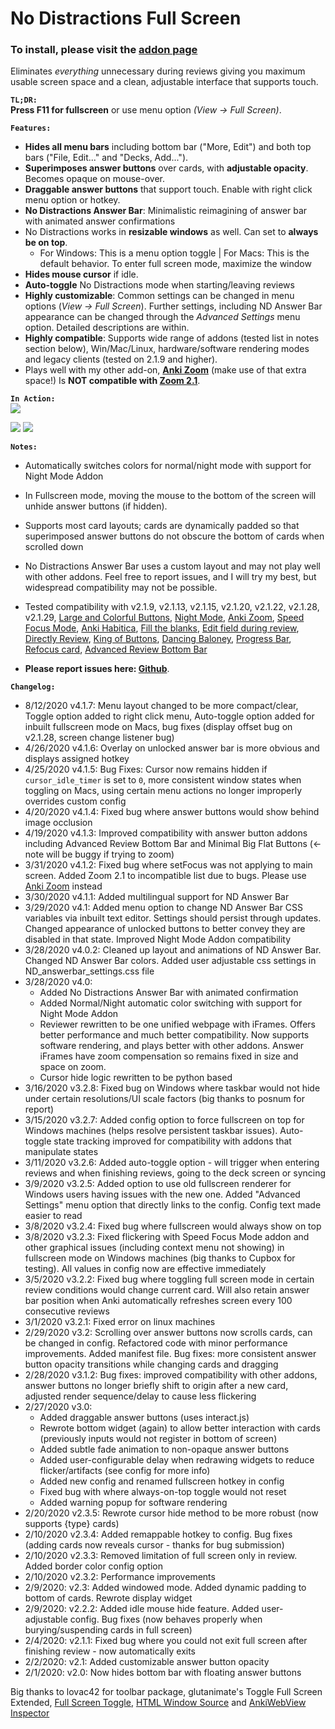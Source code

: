 # No Distractions Full Screen
### To install, please visit the <a href="https://ankiweb.net/shared/info/1049863218">addon page</a>

Eliminates <i>everything</i> unnecessary during reviews giving you maximum usable screen space and a clean, adjustable interface that supports touch.

<b><code>TL;DR:</code></b>  
<b>Press F11 for fullscreen</b> or use menu option <i>(View -&gt; Full Screen)</i>.

<b><code>Features:</code></b>
- <b>Hides all menu bars</b> including bottom bar ("More, Edit") and both top bars ("File, Edit..." and "Decks, Add...").
- <b>Superimposes answer buttons</b> over cards, with <b>adjustable opacity</b>. Becomes opaque on mouse-over.
- <b>Draggable answer buttons</b> that support touch. Enable with right click menu option or hotkey.
- <b>No Distractions Answer Bar</b>: Minimalistic reimagining of answer bar with animated answer confirmations
- No Distractions works in <b>resizable windows</b> as well. Can set to <b>always be on top</b>.
     - For Windows: This is a menu option toggle | For Macs: This is the default behavior. To enter full screen mode, maximize the window
- <b>Hides mouse cursor</b> if idle.
- <b>Auto-toggle</b> No Distractions mode when starting/leaving reviews
- <b>Highly customizable</b>: Common settings can be changed in menu options (<i>View -&gt; Full Screen</i>). Further settings, including ND Answer Bar appearance can be changed through the <i>Advanced Settings</i> menu option. Detailed descriptions are within.
- <b>Highly compatible</b>: Supports wide range of addons (tested list in notes section below), Win/Mac/Linux, hardware/software rendering modes and legacy clients (tested on 2.1.9 and higher).
- Plays well with my other add-on, <b><a href="https://ankiweb.net/shared/info/538879081" rel="nofollow">Anki Zoom</a></b> (make use of that extra space!) Is <b>NOT compatible with <a href="https://ankiweb.net/shared/info/1846592880" rel="nofollow">Zoom 2.1</a></b>.

<b><code>In Action:</code></b>  
<img src="https://i.ibb.co/m0nrVpt/anki-console-5-Ngmb-W2hfm.png">

<img src="https://i.ibb.co/QmqCJbS/anki-console-I3-Nk0w-Kd-Ze.png">

<img src="https://i.ibb.co/5kN2kM2/ezgif-com-optimize.gif">

<b><code>Notes:</code></b>  
- Automatically switches colors for normal/night mode with support for Night Mode Addon
- In Fullscreen mode, moving the mouse to the bottom of the screen will unhide answer buttons (if hidden).
- Supports most card layouts; cards are dynamically padded so that superimposed answer buttons do not obscure the bottom of cards when scrolled down
- No Distractions Answer Bar uses a custom layout and may not play well with other addons. Feel free to report issues, and I will try my best, but widespread compatibility may not be possible.
- Tested compatibility with v2.1.9, v2.1.13, v2.1.15, v2.1.20, v2.1.22, v2.1.28, v2.1.29, <a href="https://ankiweb.net/shared/info/1829090218" rel="nofollow">Large and Colorful Buttons</a>, <a href="https://ankiweb.net/shared/info/1496166067" rel="nofollow">Night Mode</a>, <a href="https://ankiweb.net/shared/info/538879081" rel="nofollow">Anki Zoom</a>, <a href="https://ankiweb.net/shared/info/1046608507" rel="nofollow">Speed Focus Mode</a>, <a href="https://ankiweb.net/shared/info/1758045507" rel="nofollow">Anki Habitica</a>, <a href="https://ankiweb.net/shared/info/1933645497" rel="nofollow">Fill the blanks</a>, <a href="https://ankiweb.net/shared/info/385888438" rel="nofollow">Edit field during review</a>, <a href="https://ankiweb.net/shared/info/1024346707" rel="nofollow">Directly Review</a>, <a href="https://ankiweb.net/shared/info/374005964" rel="nofollow">King of Buttons</a>, <a href="https://ankiweb.net/shared/info/378638814" rel="nofollow">Dancing Baloney</a>, <a href="https://ankiweb.net/shared/info/2091361802" rel="nofollow">Progress Bar</a>, <a href="https://ankiweb.net/shared/info/1642550423" rel="nofollow">Refocus card</a>, <a href="https://ankiweb.net/shared/info/1136455830" rel="nofollow">Advanced Review Bottom Bar</a>

- <b>Please report issues here: <a href="https://github.com/Quip13/No-Distractions-Full-Screen/issues" rel="nofollow">Github</a></b>.

<b><code>Changelog:</code></b>  
- 8/12/2020 v4.1.7: Menu layout changed to be more compact/clear, Toggle option added to right click menu, Auto-toggle option added for inbuilt fullscreen mode on Macs, bug fixes (display offset bug on v2.1.28, screen change listener bug)
- 4/26/2020 v4.1.6: Overlay on unlocked answer bar is more obvious and displays assigned hotkey
- 4/25/2020 v4.1.5: Bug Fixes: Cursor now remains hidden if <code>cursor_idle_timer</code> is set to <code>0</code>, more consistent window states when toggling on Macs, using certain menu actions no longer improperly overrides custom config
- 4/20/2020 v4.1.4: Fixed bug where answer buttons would show behind image occlusion
- 4/19/2020 v4.1.3: Improved compatibility with answer button addons including Advanced Review Bottom Bar and Minimal Big Flat Buttons (&lt;- note will be buggy if trying to zoom)
- 3/31/2020 v4.1.2: Fixed bug where setFocus was not applying to main screen. Added Zoom 2.1 to incompatible list due to bugs. Please use <a href="https://ankiweb.net/shared/info/538879081" rel="nofollow">Anki Zoom</a> instead
- 3/30/2020 v4.1.1: Added multilingual support for ND Answer Bar
- 3/29/2020 v4.1: Added menu option to change ND Answer Bar CSS variables via inbuilt text editor. Settings should persist through updates. Changed appearance of unlocked buttons to better convey they are disabled in that state. Improved Night Mode Addon compatibility
- 3/28/2020 v4.0.2: Cleaned up layout and animations of ND Answer Bar. Changed ND Answer Bar colors. Added user adjustable css settings in ND_answerbar_settings.css file
- 3/28/2020 v4.0:
  - Added No Distractions Answer Bar with animated confirmation
  - Added Normal/Night automatic color switching with support for Night Mode Addon
  - Reviewer rewritten to be one unified webpage with iFrames. Offers better performance and much better compatibility. Now supports software rendering, and plays better with other addons. Answer iFrames have zoom compensation so remains fixed in size and space on zoom.
  - Cursor hide logic rewritten to be python based  
- 3/16/2020 v3.2.8: Fixed bug on Windows where taskbar would not hide under certain resolutions/UI scale factors (big thanks to posnum for report)
- 3/15/2020 v3.2.7: Added config option to force fullscreen on top for Windows machines (helps resolve persistent taskbar issues). Auto-toggle state tracking improved for compatibility with addons that manipulate states
- 3/11/2020 v3.2.6: Added auto-toggle option - will trigger when entering reviews and when finishing reviews, going to the deck screen or syncing
- 3/9/2020 v3.2.5: Added option to use old fullscreen renderer for Windows users having issues with the new one. Added "Advanced Settings" menu option that directly links to the config. Config text made easier to read  
- 3/8/2020 v3.2.4: Fixed bug where fullscreen would always show on top  
- 3/8/2020 v3.2.3: Fixed flickering with Speed Focus Mode addon and other graphical issues (including context menu not showing) in fullscreen mode on Windows machines (big thanks to Cupbox for testing). All values in config now are effective immediately  
- 3/5/2020 v3.2.2: Fixed bug where toggling full screen mode in certain review conditions would change current card. Will also retain answer bar position when Anki automatically refreshes screen every 100 consecutive reviews  
- 3/1/2020 v3.2.1: Fixed error on linux machines  
- 2/29/2020 v3.2: Scrolling over answer buttons now scrolls cards, can be changed in config. Refactored code with minor performance improvements. Added manifest file. Bug fixes: more consistent answer button opacity transitions while changing cards and dragging  
- 2/28/2020 v3.1.2: Bug fixes: improved compatibility with other addons, answer buttons no longer briefly shift to origin after a new card, adjusted render sequence/delay to cause less flickering  
- 2/27/2020 v3.0:
  - Added draggable answer buttons (uses interact.js)
  - Rewrote bottom widget (again) to allow better interaction with cards (previously inputs would not register in bottom of screen)
  - Added subtle fade animation to non-opaque answer buttons
  - Added user-configurable delay when redrawing widgets to reduce flicker/artifacts (see config for more info)
  - Added new config and renamed fullscreen hotkey in config
  - Fixed bug with where always-on-top toggle would not reset
  - Added warning popup for software rendering
- 2/20/2020 v2.3.5: Rewrote cursor hide method to be more robust (now supports {type} cards)  
- 2/10/2020 v2.3.4: Added remappable hotkey to config. Bug fixes (adding cards now reveals cursor - thanks for bug submission)  
- 2/10/2020 v2.3.3: Removed limitation of full screen only in review. Added border color config option  
- 2/10/2020 v2.3.2: Performance improvements  
- 2/9/2020: v2.3: Added windowed mode. Added dynamic padding to bottom of cards. Rewrote display widget  
- 2/9/2020: v2.2.2: Added idle mouse hide feature. Added user-adjustable config. Bug fixes (now behaves properly when burying/suspending cards in full screen)  
- 2/4/2020: v2.1.1: Fixed bug where you could not exit full screen after finishing review - now automatically exits  
- 2/2/2020: v2.1: Added customizable answer button opacity  
- 2/1/2020: v2.0: Now hides bottom bar with floating answer buttons  

Big thanks to lovac42 for toolbar package, glutanimate's Toggle Full Screen Extended, <a href="https://ankiweb.net/shared/info/1612375712" rel="nofollow">Full Screen Toggle</a>, <a href="https://ankiweb.net/shared/info/1214415810" rel="nofollow">HTML Window Source</a> and <a href="https://ankiweb.net/shared/info/31746032" rel="nofollow">AnkiWebView Inspector</a>